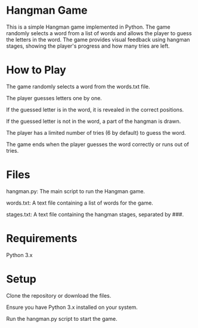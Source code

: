 # Hangman Game
This is a simple Hangman game implemented in Python. The game randomly selects a word from a list of words and allows the player to guess the letters in the word. The game provides visual feedback using hangman stages, showing the player's progress and how many tries are left.

# How to Play
The game randomly selects a word from the words.txt file.

The player guesses letters one by one.

If the guessed letter is in the word, it is revealed in the correct positions.

If the guessed letter is not in the word, a part of the hangman is drawn.

The player has a limited number of tries (6 by default) to guess the word.

The game ends when the player guesses the word correctly or runs out of tries.

# Files
hangman.py: The main script to run the Hangman game.

words.txt: A text file containing a list of words for the game.

stages.txt: A text file containing the hangman stages, separated by ###.

# Requirements
Python 3.x
# Setup
Clone the repository or download the files.

Ensure you have Python 3.x installed on your system.

Run the hangman.py script to start the game.
